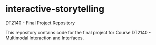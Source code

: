 # interactive-storytelling
DT2140 - Final Project Repository

This repository contains code for the final project for Course DT2140 - Multimodal Interaction and Interfaces.

